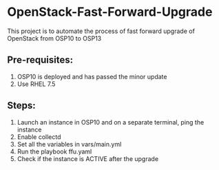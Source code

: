 # OpenStack-Fast-Forward-Upgrade
This project is to automate the process of fast forward upgrade of OpenStack from OSP10 to OSP13

## Pre-requisites:
1. OSP10 is deployed and has passed the minor update
2. Use RHEL 7.5

## Steps:
1. Launch an instance in OSP10 and on a separate terminal, ping the instance
2. Enable collectd
3. Set all the variables in vars/main.yml
4. Run the playbook ffu.yaml
5. Check if the instance is ACTIVE after the upgrade 

